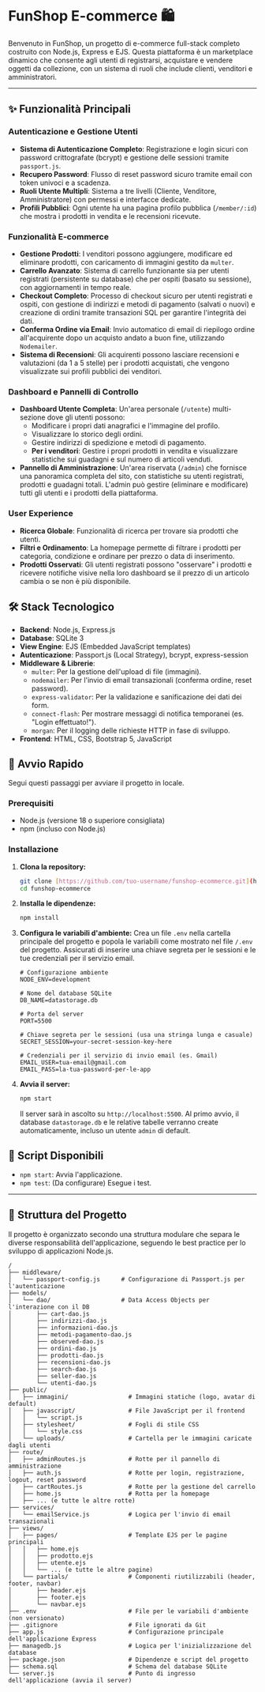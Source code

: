 # FunShop E-commerce 🛍️

Benvenuto in FunShop, un progetto di e-commerce full-stack completo costruito con Node.js, Express e EJS. Questa piattaforma è un marketplace dinamico che consente agli utenti di registrarsi, acquistare e vendere oggetti da collezione, con un sistema di ruoli che include clienti, venditori e amministratori.

---

## ✨ Funzionalità Principali

### Autenticazione e Gestione Utenti
-   **Sistema di Autenticazione Completo**: Registrazione e login sicuri con password crittografate (bcrypt) e gestione delle sessioni tramite `passport.js`.
-   **Recupero Password**: Flusso di reset password sicuro tramite email con token univoci e a scadenza.
-   **Ruoli Utente Multipli**: Sistema a tre livelli (Cliente, Venditore, Amministratore) con permessi e interfacce dedicate.
-   **Profili Pubblici**: Ogni utente ha una pagina profilo pubblica (`/member/:id`) che mostra i prodotti in vendita e le recensioni ricevute.

### Funzionalità E-commerce
-   **Gestione Prodotti**: I venditori possono aggiungere, modificare ed eliminare prodotti, con caricamento di immagini gestito da `multer`.
-   **Carrello Avanzato**: Sistema di carrello funzionante sia per utenti registrati (persistente su database) che per ospiti (basato su sessione), con aggiornamenti in tempo reale.
-   **Checkout Completo**: Processo di checkout sicuro per utenti registrati e ospiti, con gestione di indirizzi e metodi di pagamento (salvati o nuovi) e creazione di ordini tramite transazioni SQL per garantire l'integrità dei dati.
-   **Conferma Ordine via Email**: Invio automatico di email di riepilogo ordine all'acquirente dopo un acquisto andato a buon fine, utilizzando `Nodemailer`.
-   **Sistema di Recensioni**: Gli acquirenti possono lasciare recensioni e valutazioni (da 1 a 5 stelle) per i prodotti acquistati, che vengono visualizzate sui profili pubblici dei venditori.

### Dashboard e Pannelli di Controllo
-   **Dashboard Utente Completa**: Un'area personale (`/utente`) multi-sezione dove gli utenti possono:
    -   Modificare i propri dati anagrafici e l'immagine del profilo.
    -   Visualizzare lo storico degli ordini.
    -   Gestire indirizzi di spedizione e metodi di pagamento.
    -   **Per i venditori**: Gestire i propri prodotti in vendita e visualizzare statistiche sui guadagni e sul numero di articoli venduti.
-   **Pannello di Amministrazione**: Un'area riservata (`/admin`) che fornisce una panoramica completa del sito, con statistiche su utenti registrati, prodotti e guadagni totali. L'admin può gestire (eliminare e modificare) tutti gli utenti e i prodotti della piattaforma.

### User Experience
-   **Ricerca Globale**: Funzionalità di ricerca per trovare sia prodotti che utenti.
-   **Filtri e Ordinamento**: La homepage permette di filtrare i prodotti per categoria, condizione e ordinare per prezzo o data di inserimento.
-   **Prodotti Osservati**: Gli utenti registrati possono "osservare" i prodotti e ricevere notifiche visive nella loro dashboard se il prezzo di un articolo cambia o se non è più disponibile.

## 🛠️ Stack Tecnologico

-   **Backend**: Node.js, Express.js
-   **Database**: SQLite 3
-   **View Engine**: EJS (Embedded JavaScript templates)
-   **Autenticazione**: Passport.js (Local Strategy), bcrypt, express-session
-   **Middleware & Librerie**:
    -   `multer`: Per la gestione dell'upload di file (immagini).
    -   `nodemailer`: Per l'invio di email transazionali (conferma ordine, reset password).
    -   `express-validator`: Per la validazione e sanificazione dei dati dei form.
    -   `connect-flash`: Per mostrare messaggi di notifica temporanei (es. "Login effettuato!").
    -   `morgan`: Per il logging delle richieste HTTP in fase di sviluppo.
-   **Frontend**: HTML, CSS, Bootstrap 5, JavaScript

## 🚀 Avvio Rapido

Segui questi passaggi per avviare il progetto in locale.

### Prerequisiti

-   Node.js (versione 18 o superiore consigliata)
-   npm (incluso con Node.js)

### Installazione

1.  **Clona la repository:**
    ```bash
    git clone [https://github.com/tuo-username/funshop-ecommerce.git](https://github.com/tuo-username/funshop-ecommerce.git)
    cd funshop-ecommerce
    ```

2.  **Installa le dipendenze:**
    ```bash
    npm install
    ```

3.  **Configura le variabili d'ambiente:**
    Crea un file `.env` nella cartella principale del progetto e popola le variabili come mostrato nel file `/.env` del progetto. Assicurati di inserire una chiave segreta per le sessioni e le tue credenziali per il servizio email.

    ```env
    # Configurazione ambiente
    NODE_ENV=development

    # Nome del database SQLite
    DB_NAME=datastorage.db

    # Porta del server
    PORT=5500

    # Chiave segreta per le sessioni (usa una stringa lunga e casuale)
    SECRET_SESSION=your-secret-session-key-here

    # Credenziali per il servizio di invio email (es. Gmail)
    EMAIL_USER=tua-email@gmail.com
    EMAIL_PASS=la-tua-password-per-le-app
    ```

4.  **Avvia il server:**
    ```bash
    npm start
    ```
    Il server sarà in ascolto su `http://localhost:5500`. Al primo avvio, il database `datastorage.db` e le relative tabelle verranno create automaticamente, incluso un utente `admin` di default.

## 📜 Script Disponibili

-   `npm start`: Avvia l'applicazione.
-   `npm test`: (Da configurare) Esegue i test.

- ---

## 📂 Struttura del Progetto

Il progetto è organizzato secondo una struttura modulare che separa le diverse responsabilità dell'applicazione, seguendo le best practice per lo sviluppo di applicazioni Node.js.

```
/
├── middleware/
│   └── passport-config.js      # Configurazione di Passport.js per l'autenticazione
├── models/
│   └── dao/                    # Data Access Objects per l'interazione con il DB
│       ├── cart-dao.js
│       ├── indirizzi-dao.js
│       ├── informazioni-dao.js
│       ├── metodi-pagamento-dao.js
│       ├── observed-dao.js
│       ├── ordini-dao.js
│       ├── prodotti-dao.js
│       ├── recensioni-dao.js
│       ├── search-dao.js
│       ├── seller-dao.js
│       └── utenti-dao.js
├── public/
│   ├── immagini/                 # Immagini statiche (logo, avatar di default)
│   ├── javascript/               # File JavaScript per il frontend
│   │   └── script.js
│   ├── stylesheet/               # Fogli di stile CSS
│   │   └── style.css
│   └── uploads/                  # Cartella per le immagini caricate dagli utenti
├── route/
│   ├── adminRoutes.js            # Rotte per il pannello di amministrazione
│   ├── auth.js                   # Rotte per login, registrazione, logout, reset password
│   ├── cartRoutes.js             # Rotte per la gestione del carrello
│   ├── home.js                   # Rotta per la homepage
│   ├── ... (e tutte le altre rotte)
├── services/
│   └── emailService.js           # Logica per l'invio di email transazionali
├── views/
│   ├── pages/                    # Template EJS per le pagine principali
│   │   ├── home.ejs
│   │   ├── prodotto.ejs
│   │   ├── utente.ejs
│   │   └── ... (e tutte le altre pagine)
│   └── partials/                 # Componenti riutilizzabili (header, footer, navbar)
│       ├── header.ejs
│       ├── footer.ejs
│       └── navbar.ejs
├── .env                          # File per le variabili d'ambiente (non versionato)
├── .gitignore                    # File ignorati da Git
├── app.js                        # Configurazione principale dell'applicazione Express
├── managedb.js                   # Logica per l'inizializzazione del database
├── package.json                  # Dipendenze e script del progetto
├── schema.sql                    # Schema del database SQLite
└── server.js                     # Punto di ingresso dell'applicazione (avvia il server)
```
